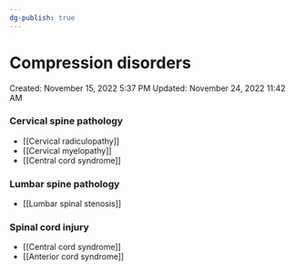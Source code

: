 ```yaml
---
dg-publish: true
---
```


# Compression disorders

Created: November 15, 2022 5:37 PM
Updated: November 24, 2022 11:42 AM

### Cervical spine pathology
- [[Cervical radiculopathy]]
- [[Cervical myelopathy]]
- [[Central cord syndrome]]

### Lumbar spine pathology
- [[Lumbar spinal stenosis]]

### Spinal cord injury
- [[Central cord syndrome]]
- [[Anterior cord syndrome]]
